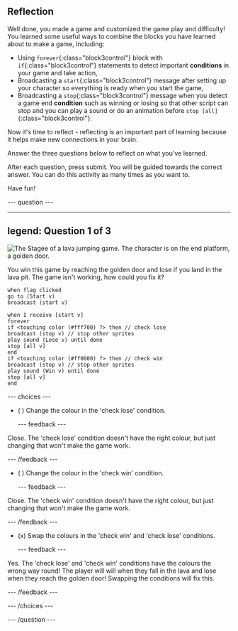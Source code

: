 ## Reflection

Well done, you made a game and customized the game play and difficulty! You learned some useful ways to combine the blocks you have learned about to make a game, including:
+ Using `forever`{:class="block3control"} block with `if`{:class="block3control"} statements to detect important **conditions** in your game and take action,
+ Broadcasting a `start`{:class="block3control"} message after setting up your character so everything is ready when you start the game,
+ Broadcasting a `stop`{:class="block3control"} message when you detect a game end **condition** such as winning or losing so that other script can stop and you can play a sound or do an animation before `stop [all]`{:class="block3control"}.

Now it's time to reflect - reflecting is an important part of learning because it helps make new connections in your brain.

Answer the three questions below to reflect on what you've learned.

After each question, press submit. You will be guided towards the correct answer. You can do this activity as many times as you want to.

Have fun!

--- question ---

---
legend: Question 1 of 3
---

![The Stagee of a lava jumping game. The character is on the end platform, a golden door.](images/quiz-lava-stage.png)

You win this game by reaching the golden door and lose if you land in the lava pit. The game isn't working, how could you fix it?

```blocks3
when flag clicked
go to (Start v)
broadcast (start v)
```

```blocks3
when I receive [start v]
forever
if <touching color (#fff700) ?> then // check lose
broadcast (stop v) // stop other sprites
play sound (Lose v) until done
stop [all v]
end
if <touching color (#ff0000) ?> then // check win
broadcast (stop v) // stop other sprites
play sound (Win v) until done
stop [all v]
end
```


--- choices ---

- ( ) Change the colour in the 'check lose' condition.

  --- feedback ---

Close. The 'check lose' condition doesn't have the right colour, but just changing that won't make the game work.

  --- /feedback ---

- ( ) Change the colour in the 'check win' condition.

  --- feedback ---

Close. The 'check win' condition doesn't have the right colour, but just changing that won't make the game work.

  --- /feedback ---

- (x) Swap the colours in the 'check win' and 'check lose' conditions.

  --- feedback ---

Yes. The 'check lose' and 'check win' conditions have the colours the wrong way round! The player will will when they fall in the lava and lose when they reach the golden door! Swapping the conditions will fix this.

  --- /feedback ---

--- /choices ---

--- /question ---
